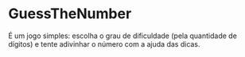 # GuessTheNumber
É um jogo simples: escolha o grau de dificuldade (pela quantidade de dígitos) e tente adivinhar o número com a ajuda das dicas.
